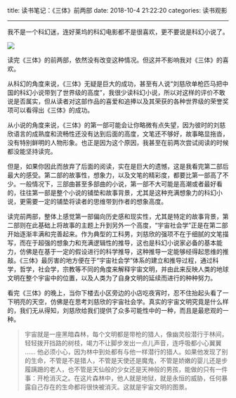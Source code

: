title: 读书笔记：《三体》前两部
date: 2018-10-4 21:22:20
categories: 读书观影

---

我不是一个科幻迷，连好莱坞的科幻电影都不是很喜欢，更不要说是科幻小说了。

<!--more-->

![](https://cdn.pixabay.com/photo/2017/08/30/01/05/milky-way-2695569_1280.jpg)


读完《三体》的前两部，依然没有改变这种情况。但这并不影响我对《三体》的喜欢。

从科幻的角度来说，《三体》无疑是巨大的成功，甚至有人说“刘慈欣单枪匹马把中国的科幻小说带到了世界级的高度”，我很少读科幻小说，所以对这样的评价不敢说是否属实，但从读者对这部作品的喜爱和追捧以及其荣获的各种世界级的荣誉奖项可以看得出《三体》的成功。

从小说的角度来说，《三体》的第一部可能会让你略微有点失望，因为彼时的刘慈欣语言的成熟度和流畅性还没有达到后面的高度，文笔还不够好，故事略显拖沓，没有特别鲜明的人物形象。也正是因为这个原因，我甚至在前两次尝试阅读的时候都没能坚持读完。

但是，如果你因此而放弃了后面的阅读，实在是巨大的遗憾，这是我看完第二部后最大的感受。第二部的故事性，想象力，以及文笔的精彩度，都要比第一部高了不少。一般情况下，三部曲甚至多部曲的小说，第一部不大可能是高潮或者最好看的，往往第一部是整个小说的铺垫和故事背景，尤其是这种充满想象力的科幻小说，更需要一定的铺垫将读者的思维带到作者的想象高度。

读完前两部，整体上感觉第一部偏向历史感和现实性，尤其是特定的故事背景，第二部则在此基础上将故事的主题上升到另外一个高度，“宇宙社会学”正是在第二部开始逐渐丰满和完善起来。作为典型的工科男，刘慈欣的强项不在于细腻的文笔描写，而在于超强的想象力和充满逻辑性的推导，这也是科幻小说家必备的基本能力，仿佛是在基于一定的假设进行的科学推导，这种推导一定能够经得起思维的推敲。《三体》最厉害的地方便在于“宇宙社会学”体系的建立和推导过程，通过科学，哲学，社会学，宗教等不同的角度来解释宇宙文明，并由此来反映人类的地球文明在整个宇宙中的位置，以及人类为了自身文明的延续而进行的种种努力。

看完《三体》的晚上，当你下楼去小区旁边的小店吃夜宵时，忍不住抬起头看了一下明亮的天空，仿佛是在思考刘慈欣的宇宙社会学。真实的宇宙文明究竟是什么样的，我们无从得知，刘慈欣给我们提供了众多可能性中的一种，而且是最悲观的一种。

> 宇宙就是一座黑暗森林，每个文明都是带枪的猎人，像幽灵般潜行于林间，轻轻拨开挡路的树枝，竭力不让脚步发出一点儿声音，连呼吸都小心翼翼 …… 他必须小心，因为林中到处都有与他一样潜行的猎人。如果他发现了别的生命，不管是不是猎人，不管是天使还是魔鬼，不管是娇嫩的婴儿还是步履蹒跚的老人，也不管是天仙般的少女还是天神般的男孩，能做的只有一件事：开枪消灭之。在这片森林中，他人就是地狱，就是永恒的威胁，任何暴露自己存在的生命都将很快被消灭。这就是宇宙文明的图景。




